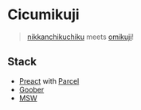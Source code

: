 # Cicumikuji

> [nikkanchikuchiku](https://www.instagram.com/nikkanchikuchiku/) meets [omikuji](https://en.wikipedia.org/wiki/O-mikuji)! 

## Stack

- [Preact](https://preactjs.com/) with [Parcel](https://parceljs.org/)
- [Goober](https://github.com/cristianbote/goober)
- [MSW](https://mswjs.io/)
